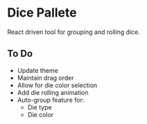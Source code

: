 # Dice Pallete

React driven tool for grouping and rolling dice.

## To Do
- Update theme
- Maintain drag order
- Allow for die color selection
- Add die rolling animation
- Auto-group feature for:
  - Die type
  - Die color